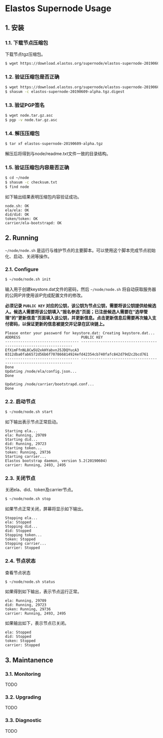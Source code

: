 # Elastos Supernode Usage

## 1. 安装

### 1.1. 下载节点压缩包

下载节点tgz压缩包。

```bash
$ wget https://download.elastos.org/supernode/elastos-supernode-20190609-alpha.tgz
```

### 1.2. 验证压缩包是否正确

```bash
$ wget https://download.elastos.org/supernode/elastos-supernode-20190609-alpha.tgz.digest
$ shasum -c elastos-supernode-20190609-alpha.tgz.digest
```

### 1.3. 验证PGP签名

```bash
$ wget node.tar.gz.asc
$ pgp -v node.tar.gz.asc
```

### 1.4. 解压压缩包

```bash
$ tar xf elastos-supernode-20190609-alpha.tgz
```

解压后将得到与node/readme.txt文件一致的目录结构。

### 1.5. 验证压缩包内容是否正确

```bash
$ cd ~/node
$ shasum -c checksum.txt
$ find node
```

如下输出结果表明压缩包内容验证成功。

```
node.sh: OK
ela/ela: OK
did/did: OK
token/token: OK
carrier/ela-bootstrapd: OK
```

## 2. Running

`~/node/node.sh` 是运行与维护节点的主要脚本。可以使用这个脚本完成节点初始化、启动、关闭等操作。

### 2.1. Configure

```bash
$ ~/node/node.sh init
```

输入用于创建keystore.dat文件的密码，然后 `~/node/node.sh` 将自动获取服务器的公网IP并使用该IP完成配置文件的修改。

**必须记录 `PUBLIC KEY` 对应的公钥，该公钥为节点公钥，需要将该公钥提供给候选人。候选人需要将该公钥填入“报名参选”页面；已注册候选人需要在“选举管理”的“更新信息”页面填入该公钥，并更新信息。点击更新信息后需要再次输入支付密码，以保证更新的信息被提交并记录在区块链上。**

```
Please enter your password for keystore.dat: Creating keystore.dat...
ADDRESS                            PUBLIC KEY
---------------------------------- ------------------------------------------------------------------
EfXimFfnNL8Cw5U2xkHYabvnJ5JDQYucA3 0312dba0fab6572d56b6f707866814924efd42354cb740fafc842d79d2c2bcd761
---------------------------------- ------------------------------------------------------------------
Done
Updating /node/ela/config.json...
Done

Updating /node/carrier/bootstrapd.conf...
Done
```

### 2.2. 启动节点

```bash
$ ~/node/node.sh start
```

如下输出表示节点正常启动。

```
Starting ela...
ela: Running, 29709
Starting did...
did: Running, 29723
Starting token...
token: Running, 29736
Starting carrier...
Elastos bootstrap daemon, version 5.2(20190604)
carrier: Running, 2493, 2495
```

### 2.3. 关闭节点

关闭ela、did、token及carrier节点。

```bash
$ ~/node/node.sh stop
```

如果节点正常关闭，屏幕将显示如下输出。

```
Stopping ela...
ela: Stopped
Stopping did...
did: Stopped
Stopping token...
token: Stopped
Stopping carrier...
carrier: Stopped
```

### 2.4. 节点状态

查看节点状态

```bash
$ ~/node/node.sh status
```

如果得到如下输出，表示节点运行正常。

```
ela: Running, 29709
did: Running, 29723
token: Running, 29736
carrier: Running, 2493, 2495
```

如果输出如下，表示节点已关闭。

```
ela: Stopped
did: Stopped
token: Stopped
carrier: Stopped
```

## 3. Maintanence

### 3.1. Monitoring

TODO

### 3.2. Upgrading

TODO

### 3.3. Diagnostic

TODO

